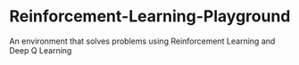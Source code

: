 # Reinforcement-Learning-Playground
An environment that solves problems using Reinforcement Learning and Deep Q Learning
